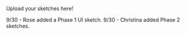Upload your sketches here!

9/30 - Rose added a Phase 1 UI sketch.
9/30 - Christina added Phase 2 sketches.